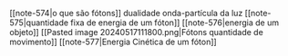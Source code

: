 [[note-574|o que são fótons]]
dualidade onda-partícula da luz
[[note-575|quantidade fixa de energia de um fóton]]
[[note-576|energia de um objeto]]
[[Pasted image 20240517111800.png|Fótons quantidade de movimento]]
[[note-577|Energia Cinética de um fóton]]
